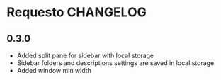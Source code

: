 # Requesto CHANGELOG

## 0.3.0
- Added split pane for sidebar with local storage
- Sidebar folders and descriptions settings are saved in local storage
- Added window min width
